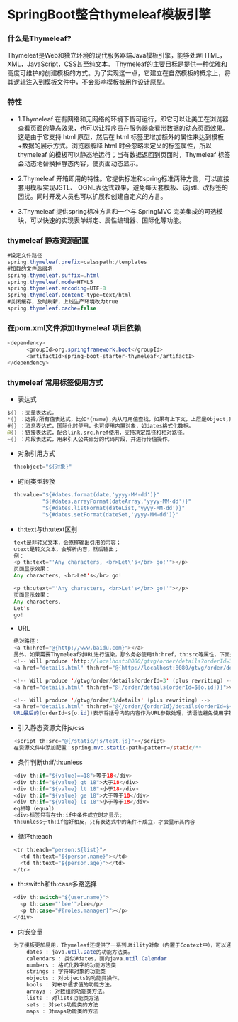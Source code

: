 # SpringBoot整合thymeleaf模板引擎
### 什么是Thymeleaf?
Thymeleaf是Web和独立环境的现代服务器端Java模板引擎，能够处理HTML，XML，JavaScript，CSS甚至纯文本。
Thymeleaf的主要目标是提供一种优雅和高度可维护的创建模板的方式。为了实现这一点，它建立在自然模板的概念上，将其逻辑注入到模板文件中，不会影响模板被用作设计原型。
### 特性
 - 1.Thymeleaf 在有网络和无网络的环境下皆可运行，即它可以让美工在浏览器查看页面的静态效果，也可以让程序员在服务器查看带数据的动态页面效果。这是由于它支持 html 原型，然后在 html 标签里增加额外的属性来达到模板+数据的展示方式。浏览器解释 html 时会忽略未定义的标签属性，所以 thymeleaf 的模板可以静态地运行；当有数据返回到页面时，Thymeleaf 标签会动态地替换掉静态内容，使页面动态显示。

- 2.Thymeleaf 开箱即用的特性。它提供标准和spring标准两种方言，可以直接套用模板实现JSTL、 OGNL表达式效果，避免每天套模板、该jstl、改标签的困扰。同时开发人员也可以扩展和创建自定义的方言。

- 3.Thymeleaf 提供spring标准方言和一个与 SpringMVC 完美集成的可选模块，可以快速的实现表单绑定、属性编辑器、国际化等功能。
### thymeleaf 静态资源配置
```java
#设定文件路径
spring.thymeleaf.prefix=calsspath:/templates
#加载的文件后缀名
spring.thymeleaf.suffix=.html
spring.thymeleaf.mode=HTML5
spring.thymeleaf.encoding=UTF-8
spring.thymeleaf.content-type=text/html
#关闭缓存，及时刷新，上线生产环境改为true
spring.thymeleaf.cache=false
```
### 在pom.xml文件添加thymeleaf 项目依赖
```java
<dependency>
      <groupId>org.springframework.boot</groupId>
      <artifactId>spring-boot-starter-thymeleaf</artifactI>
</dependency>
```
### thymeleaf 常用标签使用方式
- 表达式
```java
${} ：变量表达式。
*{} ：选择/所有值表达式，比如*{name},先从可用值查找，如果有上下文，上层是Object,则查找Object中的name属性值。一般跟在th:object后，直接取object中的属性。
#{} ：消息表达式，国际化时使用，也可使用内置对象，如dates格式化数据。
@{} ：链接表达式，配合link,src,href使用，支持决定路径和相对路径。
~{} ：片段表达式，用来引入公共部分的代码片段，并进行传值操作。
```
- 对象引用方式
```java
  th:object="${对象}"
```
- 时间类型转换
```java
  th:value="${#dates.format(date,'yyyy-MM-dd')}"
           "${#dates.arrayFormat(dateArray,'yyyy-MM-dd')}"
           "${#dates.listFormat(dateList,'yyyy-MM-dd')}"
           "${#dates.setFormat(dateSet,'yyyy-MM-dd')}"
```
- th:text与th:utext区别
```java
  text是非转义文本，会原样输出引用的内容；
  utext是转义文本，会解析内容，然后输出；
  例：
  <p th:text="'Any characters, <br>Let\'s</br> go!'"></p>
  页面显示效果：
  Any characters, <br>Let's</br> go!

  <p th:utext="'Any characters, <br>Let's</br> go!'"></p>
  页面显示效果：
  Any characters, 
  Let's 
  go!
```
- URL
```java
  绝对路径：
  <a th:href="@{http://www.baidu.com}"></a>
  另外，如果需要Thymeleaf对URL进行渲染，那么务必使用th:href，th:src等属性，下面是一个例子
  <!-- Will produce 'http://localhost:8080/gtvg/order/details?orderId=3' (plus rewriting) -->
  <a href="details.html" th:href="@{http://localhost:8080/gtvg/order/details(orderId=${o.id})}">view</a>

  <!-- Will produce '/gtvg/order/details?orderId=3' (plus rewriting) -->
  <a href="details.html" th:href="@{/order/details(orderId=${o.id})}">view</a>

  <!-- Will produce '/gtvg/order/3/details' (plus rewriting) -->
  <a href="details.html" th:href="@{/order/{orderId}/details(orderId=${o.id})}">view</a>
  URL最后的(orderId=${o.id})表示将括号内的内容作为URL参数处理，该语法避免使用字符串拼接，大大提高了可读性
```
- 引入静态资源文件js/css
```java
  <script th:src="@{/static/js/test.js}"></script>
  在资源文件中添加配置：spring.mvc.static-path-pattern=/static/**
```
- 条件判断th:if/th:unless
```java
  <div th:if="${value}==18">等于18</div>
  <div th:if="${value} gt 18">大于18</div>
  <div th:if="${value} lt 18">小于18</div>
  <div th:if="${value} ge 18">大于等于18</div>
  <div th:if="${value} le 18">小于等于18</div>
  eq相等（equal）
  <div>标签只有在th:if中条件成立时才显示;
  th:unless于th:if恰好相反，只有表达式中的条件不成立，才会显示其内容
```
- 循环th:each
```java
  <tr th:each="person:${list}">
    <td th:text="${person.name}"></td>
    <td th:text="${person.age}"></td>
  </tr>
```
- th:switch和th:case多路选择
```java
  <div th:switch="${user.name}">
    <p th:case="'lee'">lee</p>
    <p th:case="#{roles.manager}"></p>
  </div>
```
- 内嵌变量
```java
  为了模板更加易用，Thymeleaf还提供了一系列Utility对象（内置于Context中），可以通过#直接访问：
      dates : java.util.Date的功能方法类。
      calendars : 类似#dates，面向java.util.Calendar
      numbers : 格式化数字的功能方法类
      strings : 字符串对象的功能类
      objects : 对objects的功能类操作。
      bools : 对布尔值求值的功能方法。
      arrays : 对数组的功能类方法。
      lists : 对lists功能类方法
      sets : 对sets功能类的方法
      maps : 对maps功能类的方法
```


